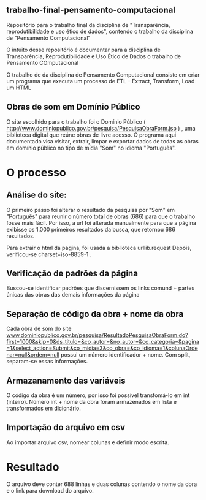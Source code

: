 ## trabalho-final-pensamento-computacional
Repositório para o trabalho final da disciplina de "Transparência, reprodutibilidade e uso ético de dados", contendo o trabalho da disciplina de "Pensamento Computacional"

O intuito desse repositório é documentar para a disciplina de Transparência, Reprodutibilidade e Uso Ético de Dados o trabalho de Pensamento COmputacional

O trabalho de da disciplina de Pensamento Computacional consiste em criar um programa que executa um processo de ETL - Extract, Transform, Load um HTML

## Obras de som em Domínio Público 
O site escolhido para o trabalho foi o Domínio Público ( http://www.dominiopublico.gov.br/pesquisa/PesquisaObraForm.jsp ) , uma biblioteca digital que reúne obras de livre acesso.
O programa aqui documentado visa visitar, extrair, limpar e exportar dados de todas as obras em domínio público no tipo de mídia "Som" no idioma "Português".

# O processo

## Análise do site:

O primeiro passo foi alterar o resultado da pesquisa por "Som" em "Português" para reunir o número total de obras (686) para que o trabalho fosse mais fácil. Por isso, a url foi alterada manualmente para que a página exibisse os 1.000 primeiros resultados da busca, que retornou 686 resultados.

Para extrair o html da página, foi usada a biblioteca urllib.request Depois, verificou-se charset=iso-8859-1 .

## Verificação de padrões da página
Buscou-se identificar padrões que discernissem os links comund + partes únicas das obras das demais informações da página

## Separação de código da obra + nome da obra
Cada obra de som do site www.dominiopublico.gov.br/pesquisa/ResultadoPesquisaObraForm.do?first=1000&skip=0&ds_titulo=&co_autor=&no_autor=&co_categoria=&pagina=1&select_action=Submit&co_midia=3&co_obra=&co_idioma=1&colunaOrdenar=null&ordem=null possui um número identificador + nome. Com split, separam-se essas informações.

## Armazanamento das variáveis
O código da obra é um número, por isso foi possível transfomá-lo em int (inteiro). Número int + nome da obra foram armazenados em lista e transformados em dicionário.

## Importação do arquivo em csv
Ao importar arquivo csv, nomear colunas e definir modo escrita. 

# Resultado
O arquivo deve conter 688 linhas e duas colunas contendo o nome da obra e o link para download do arquivo.
